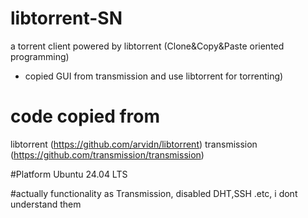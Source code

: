 # libtorrent-SN
a torrent client powered by libtorrent  (Clone&Copy&Paste oriented programming) 

- copied GUI from transmission and use libtorrent for torrenting)

# code copied from 
libtorrent (https://github.com/arvidn/libtorrent)
transmission (https://github.com/transmission/transmission)

#Platform
Ubuntu 24.04 LTS

#actually functionality as Transmission, disabled DHT,SSH .etc, i dont understand them

